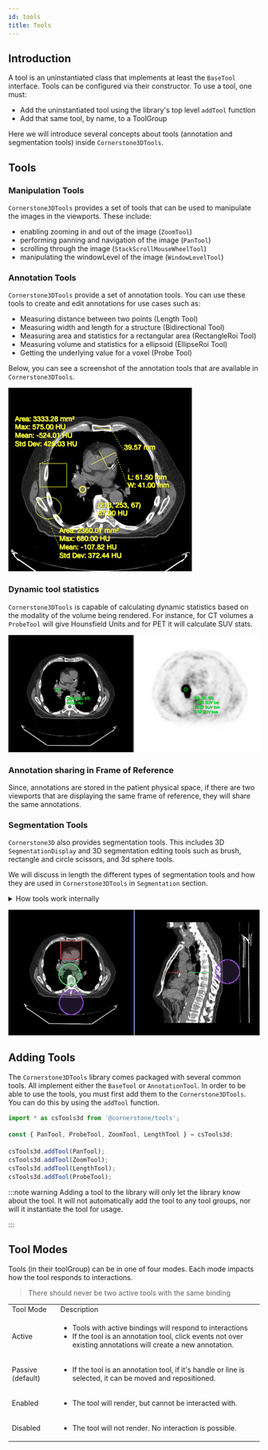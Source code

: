 ```yaml
---
id: tools
title: Tools
---
```


## Introduction

A tool is an uninstantiated class that implements at least the `BaseTool` interface.
Tools can be configured via their constructor. To use a tool, one must:

- Add the uninstantiated tool using the library's top level `addTool` function
- Add that same tool, by name, to a ToolGroup

Here we will introduce several concepts about tools (annotation and segmentation tools)
inside `Cornerstone3DTools`.

## Tools

### Manipulation Tools

`Cornerstone3DTools` provides a set of tools that can be used to manipulate the
images in the viewports. These include:

- enabling zooming in and out of the image (`ZoomTool`)
- performing panning and navigation of the image (`PanTool`)
- scrolling through the image (`StackScrollMouseWheelTool`)
- manipulating the windowLevel of the image (`WindowLevelTool`)

### Annotation Tools

`Cornerstone3DTools` provide a set of annotation tools. You can use these tools
to create and edit annotations for use cases such as:

- Measuring distance between two points (Length Tool)
- Measuring width and length for a structure (Bidirectional Tool)
- Measuring area and statistics for a rectangular area (RectangleRoi Tool)
- Measuring volume and statistics for a ellipsoid (EllipseRoi Tool)
- Getting the underlying value for a voxel (Probe Tool)

Below, you can see a screenshot of the annotation tools that are available in `Cornerstone3DTools`.

<div style={{textAlign: 'center'}}>

![](../../assets/annotation-tools.png)

</div>

### Dynamic tool statistics

`Cornerstone3DTools` is capable of calculating dynamic statistics based on the modality of the volume being rendered. For instance, for CT volumes a `ProbeTool` will give Hounsfield Units and for PET it will calculate SUV stats.

<div style={{textAlign: 'center', width:'85%'}}>

![](../../assets/dynamic-stats.png)

</div>

### Annotation sharing in Frame of Reference

Since, annotations are stored in the patient physical space, if there are
two viewports that are displaying the same frame of reference, they will share
the same annotations.

### Segmentation Tools

`Cornerstone3D` also provides segmentation tools. This includes 3D `SegmentationDisplay`
and 3D segmentation editing tools such as brush, rectangle and circle scissors, and
3d sphere tools.

We will discuss in length the different types of segmentation tools and how they
are used in `Cornerstone3DTools` in `Segmentation` section.

<details>

<summary>How tools work internally</summary>

mouse and keyboard fire events, these events are captured and normalized by
`Cornerstone3DTools`. The normalized events are then fired and handled by
tools either as `mouseDown`, `mouseDrag` and `mouseUp` events.

</details>

<div style={{textAlign: 'center', width:'85%'}}>

![](../../assets/segmentation-tools-intro.png)

</div>

## Adding Tools

The `Cornerstone3DTools` library comes packaged with several common tools. All implement either
the `BaseTool` or `AnnotationTool`. In order to be able to use the tools, you must
first add them to the `Cornerstone3DTools`. You can do this by using the `addTool` function.

```js
import * as csTools3d from '@cornerstone/tools';

const { PanTool, ProbeTool, ZoomTool, LengthTool } = csTools3d;

csTools3d.addTool(PanTool);
csTools3d.addTool(ZoomTool);
csTools3d.addTool(LengthTool);
csTools3d.addTool(ProbeTool);
```

:::note warning
Adding a tool to the library will only let the library know about the tool.
It will not automatically add the tool to any tool groups, nor will it
instantiate the tool for usage.

:::

## Tool Modes

Tools (in their toolGroup) can be in one of four modes. Each mode impacts how the tool responds to
interactions.

> There should never be two active tools with the same binding

<table>
  <tr>
    <td>Tool Mode</td>
    <td>Description</td>
  </tr>
  <tr>
    <td>Active</td>
    <td>
      <ul>
        <li>Tools with active bindings will respond to interactions</li>
        <li>If the tool is an annotation tool, click events not over existing annotations
  will create a new annotation.</li>
      </ul>
    </td>
  </tr>
  <tr>
    <td>Passive (default)</td>
    <td>
      <ul>
        <li>If the tool is an annotation tool, if it's handle or line is selected, it
    can be moved and repositioned.</li>
      </ul>
    </td>
  </tr>
  <tr>
    <td>Enabled</td>
    <td>
      <ul>
        <li>The tool will render, but cannot be interacted with.</li>
      </ul>
    </td>
  </tr>
  <tr>
    <td>Disabled</td>
    <td>
      <ul>
        <li>The tool will not render. No interaction is possible.</li>
      </ul>
    </td>
  </tr>
</table>
